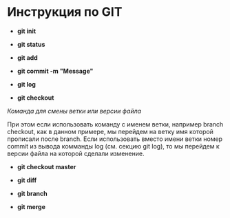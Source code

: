 # Инструкция по GIT

* **git init**

* **git status**

* **git add**

* **git commit -m "Message"**

* **git log**

* **git checkout**

 *Команда для смены ветки или версии файла*

 При этом если использовать команду с именем ветки, например branch checkout, как в данном примере, мы перейдем на ветку имя которой прописали после branch.
 Если использовать вместо имени ветки номер commit из вывода комманды log (см. секцию git log), то мы перейдем к версии файла на которой сделали изменение.

* **git checkout master**

* **git diff**

* **git branch**

* **git merge**